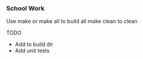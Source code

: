 ### School Work

Use make or make all to build all
make clean to clean

TODO 

- Add to build dir
- Add unit tests
